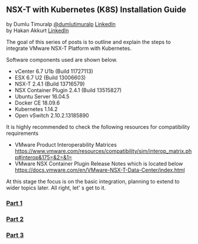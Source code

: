 ## NSX-T with Kubernetes (K8S) Installation Guide
by Dumlu Timuralp [@dumlutimuralp](https://twitter.com/dumlutimuralp) [LinkedIn](https://www.linkedin.com/in/dumlutimuralp/)  
by Hakan Akkurt [LinkedIn](https://www.linkedin.com/in/hakkurt/)

The goal of this series of posts is to outline and explain the steps to integrate VMware NSX-T Platform with Kubernetes. 

Software components used are shown below.

- vCenter 6.7 U1b (Build 11727113)
- ESX 6.7 U2 (Build 13006603)
- NSX-T 2.4.1 (Build 13716579)
- NSX Container Plugin 2.4.1 (Build 13515827)
- Ubuntu Server 16.04.5
- Docker CE 18.09.6
- Kubernetes 1.14.2
- Open vSwitch 2.10.2.13185890

It is highly recommended to check the following resources for compatibility requirements
* VMware Product Interoperability Matrices  
https://www.vmware.com/resources/compatibility/sim/interop_matrix.php#interop&175=&2=&1=
* VMware NSX Container Plugin Release Notes which is located below  
https://docs.vmware.com/en/VMware-NSX-T-Data-Center/index.html

At this stage the focus is on the basic integration, planning to extend to wider topics later. All right, let' s get to it.

### [Part 1](https://github.com/dumlutimuralp/nsx-t-k8s/blob/master/Part%201/README.md)

### [Part 2](https://github.com/dumlutimuralp/nsx-t-k8s/blob/master/Part%202/README.md)

### [Part 3](https://github.com/dumlutimuralp/nsx-t-k8s/blob/master/Part%203/README.md)


